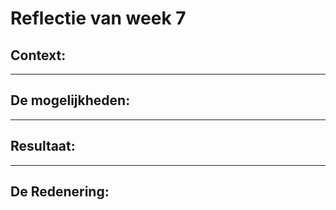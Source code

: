 # Reflectie van week 7

## Context:

___
## De mogelijkheden:

___
## Resultaat:

___
## De Redenering:

